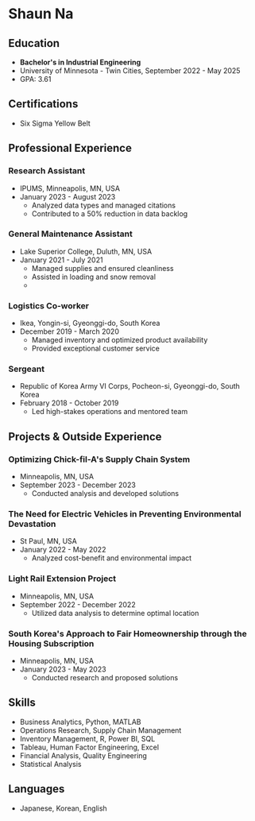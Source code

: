 # Shaun Na

## Education
- **Bachelor's in Industrial Engineering**
- University of Minnesota - Twin Cities, September 2022 - May 2025
- GPA: 3.61

## Certifications
- Six Sigma Yellow Belt

## Professional Experience
### Research Assistant
- IPUMS, Minneapolis, MN, USA
- January 2023 - August 2023
  - Analyzed data types and managed citations
  - Contributed to a 50% reduction in data backlog

### General Maintenance Assistant
- Lake Superior College, Duluth, MN, USA
- January 2021 - July 2021
  - Managed supplies and ensured cleanliness
  - Assisted in loading and snow removal
  - 
  
### Logistics Co-worker
- Ikea, Yongin-si, Gyeonggi-do, South Korea
- December 2019 - March 2020
  - Managed inventory and optimized product availability
  - Provided exceptional customer service

### Sergeant
- Republic of Korea Army VI Corps, Pocheon-si, Gyeonggi-do, South Korea
- February 2018 - October 2019
  - Led high-stakes operations and mentored team

## Projects & Outside Experience
### Optimizing Chick-fil-A's Supply Chain System
- Minneapolis, MN, USA
- September 2023 - December 2023
  - Conducted analysis and developed solutions

### The Need for Electric Vehicles in Preventing Environmental Devastation
- St Paul, MN, USA
- January 2022 - May 2022
  - Analyzed cost-benefit and environmental impact

### Light Rail Extension Project
- Minneapolis, MN, USA
- September 2022 - December 2022
  - Utilized data analysis to determine optimal location

### South Korea's Approach to Fair Homeownership through the Housing Subscription
- Minneapolis, MN, USA
- January 2023 - May 2023
  - Conducted research and proposed solutions

## Skills
- Business Analytics, Python, MATLAB
- Operations Research, Supply Chain Management
- Inventory Management, R, Power BI, SQL
- Tableau, Human Factor Engineering, Excel
- Financial Analysis, Quality Engineering
- Statistical Analysis

## Languages
- Japanese, Korean, English
